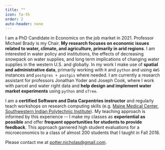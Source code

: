 ```yaml
---
title: ""
icon: fa-th
order: 2
auto-header: none
---
```


I am a PhD Candidate in Economics on the job market in 2021. Professor Michael Brady is my Chair. __My research focuses on economic issues related to water, climate, and agriculture, primarily in arid regions__. I am interested in water policy and institutions, the effects of decreasing snowpack on water supplies, and long term implications of changing water supplies in the western U.S. and globally. In my work I make use of __spatial and administrative data__, primarily working with `R` and `python` and using `AWS` instances and `postgres + postgis` where needed. I am currently a research assistant for professors Jonathan Yoder and Joseph Cook, where I work with parcel and water right data and __help design and implement water market experiments__ using `python` and `oTree`.

I am a __certified Software and Data Carpentries instructor__ and regularly teach workshops on research computing skills (e.g. [Maine Medical Center](http://econpotter.com/2019-04-02-mmc/),  [Southwestern Indian Polytechnic Institute](http://econpotter.com/2019-09-25-unm/)). My teaching approach is informed by this experience -- I make my classes as __experiential as possible__ and offer __frequent opportunities for students to provide feedback__. This approach garnered high student evaluations for a microeconomics to a class of almost 200 students that I taught in Fall 2018.

Please contact me at [potter.nicholas@gmail.com](mailto://potter.nicholas@gmail.com).

